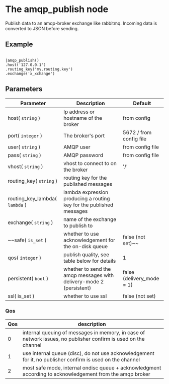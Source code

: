 The amqp_publish node
=====================

Publish data to an amqp-broker exchange like rabbitmq.
Incoming data is converted to JSON before sending.

Example
-------
```dfs  

|amqp_publish()
.host('127.0.0.1') 
.routing_key('my.routing.key')
.exchange('x_xchange')

```

Parameters
----------

Parameter     | Description | Default 
--------------|-------------|---------
host( `string` )| Ip address or hostname of the broker| from config
port( `integer` )| The broker's port | 5672 / from config file
user( `string` )| AMQP user | from config file
pass( `string` )| AMQP password | from config file
vhost( `string` )| vhost to connect to on the broker| '/'
routing_key( `string` )| routing key for the published messages|
routing_key_lambda( `lambda` )| lambda expression producing a routing key for the published messages|
exchange( `string` )|name of the exchange to publish to|
~~safe( `is_set` ) | whether to use acknowledgement for the on-disk queue | false (not set)~~
qos( `integer` ) | publish quality, see table below for details | 1
persistent( `bool` ) | whether to send the amqp messages with delivery-mode 2 (persistent) | false (delivery_mode = 1)
ssl( is_set ) | whether to use ssl | false (not set)

### Qos
Qos | description
----|------------
0   | internal queuing of messages in memory, in case of network issues, no publisher confirm is used on the channel
1   | use internal queue (disc), do not use acknowledgement for it, no publisher confirm is used on the channel
2   | most safe mode, internal ondisc queue + acknowledgment according to acknowledgement from the amqp broker